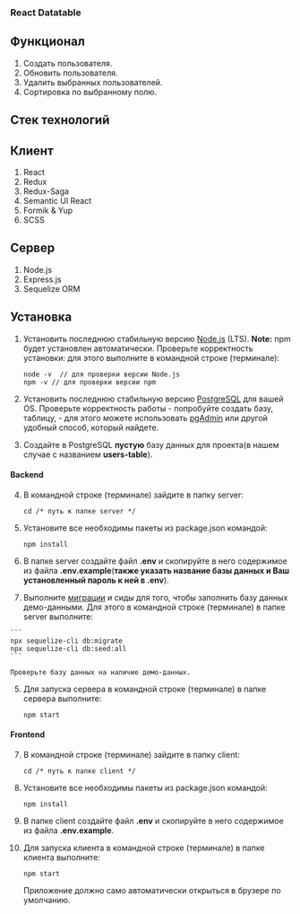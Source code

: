### React Datatable

## Функционал

1. Создать пользователя.
2. Обновить пользователя.
3. Удалить выбранных пользователей.
4. Сортировка по выбранному полю.

## Стек технологий

## Клиент

1. React
2. Redux
3. Redux-Saga
4. Semantic UI React
5. Formik & Yup
6. SCSS

## Сервер

1. Node.js
2. Express.js
3. Sequelize ORM

## Установка

1. Установить последнюю стабильную версию [Node.js](https://nodejs.org/en/ "Node.js") (LTS). **Note:** npm будет установлен автоматически. Проверьте корректность установки: для этого выполните в командной строке (терминале):

    ```
   node -v  // для проверки версии Node.js
   npm -v // для проверки версии npm
    ```
    
2. Установить последнюю стабильную версию [PostgreSQL](https://www.postgresql.org/download/ "PostgreSQL") для вашей OS. Проверьте корректность работы - попробуйте создать базу, таблицу, - для этого можете использовать [pgAdmin](https://www.pgadmin.org/ "pgAdmin") или другой удобный способ, который найдете.

3. Создайте в PostgreSQL **пустую** базу данных для проекта(в нашем случае с названием **users-table**).
#### Backend

4. В командной строке (терминале) зайдите в папку server:

    ```
    cd /* путь к папке server */
    ```

5. Установите все необходимы пакеты из package.json командой:

    ```
    npm install
    ```

6.  В папке server создайте файл **.env** и скопируйте в него содержимое из файла **.env.example**(**также указать название базы данных и Ваш установленный пароль к ней в .env**).
  
  4. Выполните [миграции](http://docs.sequelizejs.com/manual/migrations.html#running-migrations "миграции") и сиды для того, чтобы заполнить базу данных демо-данными. Для этого в командной строке (терминале) в папке server выполните:

    ```
    npx sequelize-cli db:migrate
    npx sequelize-cli db:seed:all
    ```
    
	Проверьте базу данных на наличие демо-данных.

5. Для запуска сервера в командной строке (терминале) в папке сервера выполните:

    ```
    npm start
    ```

#### Frontend

7. В командной строке (терминале) зайдите в папку client:

    ```
    cd /* путь к папке client */
    ```

8. Установите все необходимы пакеты из package.json командой:

    ```
    npm install
    ```

9.  В папке client создайте файл **.env** и скопируйте в него содержимое из файла **.env.example**.

    
10. Для запуска клиента в командной строке (терминале) в папке клиента выполните:

    ```
    npm start
    ```
    
    Приложение должно само автоматически открыться в брузере по умолчанию.
    
